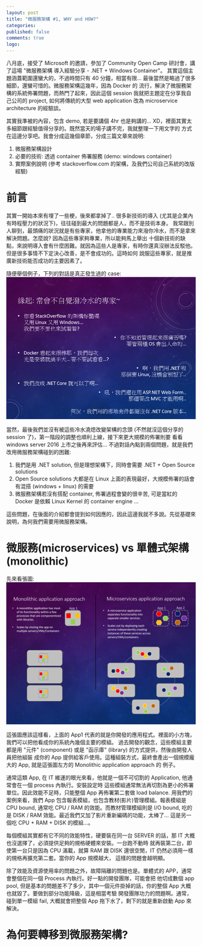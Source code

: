 ```yaml
---
layout: post
title: "微服務架構 #1, WHY and HOW?"
categories:
published: false
comments: true
logo: 
---
```


八月底，接受了 Microsoft 的邀請，參加了 Community Open Camp 研討會，講了這場 "微服務架構 導入經驗分享 - .NET + Windows Container"。
其實這個主題涵蓋範圍還蠻大的，不過時間只有 40 分鐘，相當有限... 最後當然是略過了很多細節，還蠻可惜的。微服務架構這幾年，因為 Docker 的
流行，解決了微服務架構的系統佈署問題，而熱門了起來，因此這個 session 我就把主題定在分享我自己公司的 project, 如何將傳統的大型 web application
改為 microservice architecture 的經驗談。

其實我準被的內容，包含 demo, 若是要講個 4hr 也是夠講的... XD，裡面其實太多細節跟經驗值得分享的。既然當天的場子講不完，我就整理一下用文字的
方式在這邊分享吧。我會分成這幾個章節，分成三篇文章來說明:
1. 微服務架構設計
2. 必要的技術: 透過 container 佈署服務 (demo: windows container)
3. 實際案例說明 (參考 stackoverflow.com 的架構，及我們公司自己系統的改版經驗)

<!--more-->

# 前言

其實一開始本來有埋了一些梗，後來都拿掉了.. 很多新技術的導入 (尤其是企業內有時程壓力的狀況下)，往往碰到最大的問題都是人，而不是技術本身。
我常跟別人聊到，最頭痛的狀況就是有些專家，他拿他的專業能力來潑你冷水，而不是拿來解決問題。怎麼說? 因為這些專家夠專業，所以能夠馬上舉出
十個新技術的缺點，來說明導入會有什麼困難。就因為這些人是專家，有時你還真沒辦法反駁他。但是很多事情不下定決心改善，是不會成功的。這時如何
說服這些專家，就是推廣新技術能否成功的主要因素了。

隨便舉個例子，下列的對話是真正發生過的 case:
![被刪掉的投影片 - 常會不自覺潑冷水的專家](/wp-content/uploads/2016/09/microservice-slides-03.PNG)

當然，最後我們並沒有被這些冷水澆熄改變架構的念頭 (不然就沒這個分享的 session 了)，第一階段的調整也順利上線，接下來更大規模的佈署則要
看看 windows server 2016 上市之後再來評估... 不過對話內點到兩個問題，就是我們改用微服務架構碰到的困難:
1. 我們是用 .NET solution, 但是理想架構下，同時會需要 .NET + Open Source solutions
2. Open Source solutions 大都是在 Linux 上面的表現最好，大規模佈署的話會有混搭 (windows + linux) 的需要
3. 微服務架構若沒有搭配 container, 佈署過程會變的很辛苦, 可是當紅的 Docker 是依賴 Linux Kernel 的 container engine ...

這些問題，在後面的介紹都會提到如何因應的，因此這邊我就不多說。先從基礎來說明，為何我們需要用微服務架構。


# 微服務(microservices) vs 單體式架構(monolithic)

先來看張圖:
![單體式架構(monolithic) vs 微服務(microservices)](/wp-content/uploads/2016/09/microservice-slides-06.PNG)

這張圖應該這樣看，上面的 App1 代表的就是你開發的應用程式。裡面的小方塊，我們可以把他看成你的系統內幾個主要的模組。
過去開發的觀念，這些模組主要都是用 "元件" (component) 或是 "函示庫" (library) 的方式提供，然後由開發人員把他組裝
成你的 App 提供給客戶使用。這種組裝方式，最終會產出一個規模龐大的 App, 就是這張圖左方的 Monolithic application approach 的
例子。

通常這類 App, 在 IT 維運的眼光來看，他就是一個不可切割的 Application, 他通常會在一個 process 內執行。安裝設定時
這些模組通常無法再切割為更小的佈署單位。因此效能不足時，只能整個 App 再佈署第二套做 load balance. 用我們的案例來看，我們
App 包含報表模組，也包含教材(影片)管理模組。報表模組是 CPU bound, 通常吃 CPU / RAM 的效能。而教材管理模組則是 I/O bound, 吃的
是 DISK / RAM 效能。最近我們又加了影片重新編碼的功能，太棒了... 這是另一個吃 CPU + RAM + DISK 的模組...。

每個模組其實都有它不同的效能特性，硬要裝在同一台 SERVER 的話，那 IT 大概也沒選擇了，必須提供足夠的規格硬體來安裝。一台跑不動時
就再裝第二台，即使第一台只是因為 CPU 滿載，就算 RAM 跟 DISK 還很空閒，IT 仍然必須用一樣的規格再擴充第二套。當你的 App 規模越大，
這樣的問題會越明顯。

除了效能及資源使用率的問題之外，故障隔離的問題也是。單體式的 APP，通常會整個在同一個 Process 內執行。好一點的開發團隊，可能會把
他切成數個 app pool, 但是基本的問題差不了多少，其中一個元件掛掉的話，你的整個 App 大概也就毀了。要做到部分功能降級，這是相當考驗
開發團隊功力的問題啊。通常，碰到單一模組 fail, 大概就會把整個 App 拖下水了，剩下的就是重新啟動 App 來解決。






# 為何要轉移到微服務架構?



